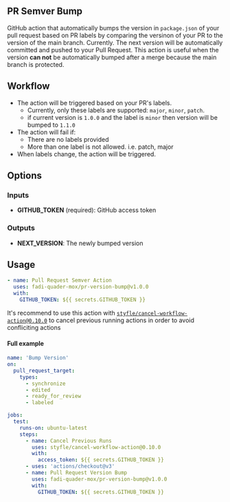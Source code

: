 ## PR Semver Bump
GitHub action that automatically bumps the version in `package.json` of your pull request based on PR labels by comparing the versinon of your PR to the version of the main branch.
Currently. The next version will be automatically committed and pushed to your Pull Request.
This action is useful when the version **can not** be automatically bumped after a merge because the main branch is protected.

## Workflow
* The action will be triggered based on your PR's labels.
  * Currently, only these labels are supported: `major`, `minor`, `patch`.
  * if current version is `1.0.0` and the label is `minor` then version will be bumped to `1.1.0`
* The action will fail if:
  * There are no labels provided
  * More than one label is not allowed. i.e. patch, major
* When labels change, the action will be triggered.

## Options
### Inputs
* **GITHUB_TOKEN** (required): GitHub access token
### Outputs
* **NEXT_VERSION**: The newly bumped version

## Usage
```yaml
- name: Pull Request Semver Action
  uses: fadi-quader-mox/pr-version-bump@v1.0.0
  with:
    GITHUB_TOKEN: ${{ secrets.GITHUB_TOKEN }}
```
It's recommend to use this action with [`styfle/cancel-workflow-action@0.10.0`](https://github.com/marketplace/actions/cancel-workflow-action) to cancel previous running actions in order to avoid confliciting actions

#### Full example
```yaml
name: 'Bump Version'
on:
  pull_request_target:
    types:
      - synchronize
      - edited
      - ready_for_review
      - labeled

jobs:
  test:
    runs-on: ubuntu-latest
    steps:
      - name: Cancel Previous Runs
        uses: styfle/cancel-workflow-action@0.10.0
        with:
          access_token: ${{ secrets.GITHUB_TOKEN }}
      - uses: 'actions/checkout@v3'
      - name: Pull Request Version Bump
        uses: fadi-quader-mox/pr-version-bump@v1.0.0
        with:
          GITHUB_TOKEN: ${{ secrets.GITHUB_TOKEN }}
```
